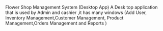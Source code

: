 Flower Shop Management System (Desktop App)
A Desk top application that is used by Admin and cashier ,it has many windows (Add User, Inventory Management,Customer Management, Product Management,Orders Management and Reports )
